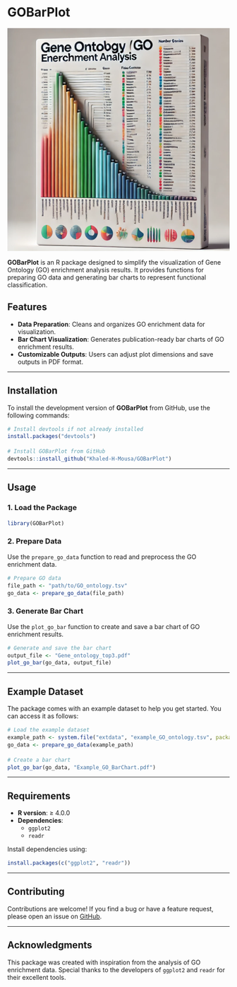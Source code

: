 # GOBarPlot
![ChickpeaOmicsR](GO.png)

**GOBarPlot** is an R package designed to simplify the visualization of Gene Ontology (GO) enrichment analysis results. It provides functions for preparing GO data and generating bar charts to represent functional classification.

## Features

- **Data Preparation**: Cleans and organizes GO enrichment data for visualization.
- **Bar Chart Visualization**: Generates publication-ready bar charts of GO enrichment results.
- **Customizable Outputs**: Users can adjust plot dimensions and save outputs in PDF format.

---

## Installation

To install the development version of **GOBarPlot** from GitHub, use the following commands:

```R
# Install devtools if not already installed
install.packages("devtools")

# Install GOBarPlot from GitHub
devtools::install_github("Khaled-H-Mousa/GOBarPlot")
```

---

## Usage

### 1. Load the Package
```R
library(GOBarPlot)
```

### 2. Prepare Data
Use the `prepare_go_data` function to read and preprocess the GO enrichment data.

```R
# Prepare GO data
file_path <- "path/to/GO_ontology.tsv"
go_data <- prepare_go_data(file_path)
```

### 3. Generate Bar Chart
Use the `plot_go_bar` function to create and save a bar chart of GO enrichment results.

```R
# Generate and save the bar chart
output_file <- "Gene_ontology_top3.pdf"
plot_go_bar(go_data, output_file)
```

---

## Example Dataset

The package comes with an example dataset to help you get started. You can access it as follows:

```R
# Load the example dataset
example_path <- system.file("extdata", "example_GO_ontology.tsv", package = "GOBarPlot")
go_data <- prepare_go_data(example_path)

# Create a bar chart
plot_go_bar(go_data, "Example_GO_BarChart.pdf")
```

---

## Requirements

- **R version**: ≥ 4.0.0
- **Dependencies**:
  - `ggplot2`
  - `readr`

Install dependencies using:
```R
install.packages(c("ggplot2", "readr"))
```

---

## Contributing

Contributions are welcome! If you find a bug or have a feature request, please open an issue on [GitHub](https://github.com/Khaled-H-Mousa/GOBarPlot).

---

## Acknowledgments

This package was created with inspiration from the analysis of GO enrichment data. Special thanks to the developers of `ggplot2` and `readr` for their excellent tools.
